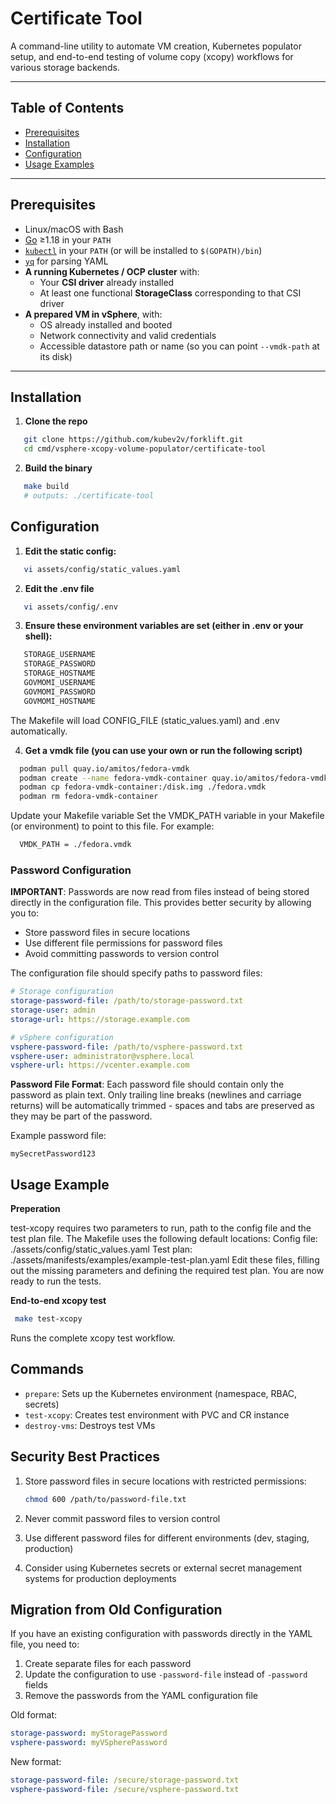 # Certificate Tool

A command-line utility to automate VM creation, Kubernetes populator setup, and end-to-end testing of volume copy (xcopy) workflows for various storage backends.

---

## Table of Contents

- [Prerequisites](#prerequisites)
- [Installation](#installation)
- [Configuration](#configuration)
- [Usage Examples](#usage-examples)




---

## Prerequisites

- Linux/macOS with Bash
- [Go](https://golang.org/) ≥1.18 in your `PATH`
- [`kubectl`](https://kubernetes.io/docs/tasks/tools/) in your `PATH` (or will be installed to `$(GOPATH)/bin`)
- [`yq`](https://github.com/mikefarah/yq) for parsing YAML
- **A running Kubernetes / OCP cluster** with:
    - Your **CSI driver** already installed
    - At least one functional **StorageClass** corresponding to that CSI driver
- **A prepared VM in vSphere**, with:
    - OS already installed and booted
    - Network connectivity and valid credentials
    - Accessible datastore path or name (so you can point `--vmdk-path` at its disk)
---

## Installation

1. **Clone the repo**
```bash
   git clone https://github.com/kubev2v/forklift.git
   cd cmd/vsphere-xcopy-volume-populator/certificate-tool 
```
2. **Build the binary**
```bash
   make build
   # outputs: ./certificate-tool
```

## Configuration

1. **Edit the static config:**
```bash
   vi assets/config/static_values.yaml
```

2. **Edit the .env file**
```bash
   vi assets/config/.env
```
3. **Ensure these environment variables are set (either in .env or your shell):**
```bash
   STORAGE_USERNAME
   STORAGE_PASSWORD
   STORAGE_HOSTNAME
   GOVMOMI_USERNAME
   GOVMOMI_PASSWORD
   GOVMOMI_HOSTNAME
```
The Makefile will load CONFIG_FILE (static_values.yaml) and .env automatically.

4. **Get a  vmdk file (you can use your own or run the following script)**
```bash
  podman pull quay.io/amitos/fedora-vmdk
  podman create --name fedora-vmdk-container quay.io/amitos/fedora-vmdk:latest
  podman cp fedora-vmdk-container:/disk.img ./fedora.vmdk
  podman rm fedora-vmdk-container

```
Update your Makefile variable
Set the VMDK_PATH variable in your Makefile (or environment) to point to this file. For example:
```bash
  VMDK_PATH = ./fedora.vmdk
```

### Password Configuration

**IMPORTANT**: Passwords are now read from files instead of being stored directly in the configuration file. This provides better security by allowing you to:
- Store password files in secure locations
- Use different file permissions for password files
- Avoid committing passwords to version control

The configuration file should specify paths to password files:

```yaml
# Storage configuration
storage-password-file: /path/to/storage-password.txt
storage-user: admin
storage-url: https://storage.example.com

# vSphere configuration  
vsphere-password-file: /path/to/vsphere-password.txt
vsphere-user: administrator@vsphere.local
vsphere-url: https://vcenter.example.com
```

**Password File Format**: Each password file should contain only the password as plain text. Only trailing line breaks (newlines and carriage returns) will be automatically trimmed - spaces and tabs are preserved as they may be part of the password.

Example password file:
```
mySecretPassword123
```

## Usage Example

**Preperation**

test-xcopy requires two parameters to run, path to the config file and the test plan file.
The Makefile uses the following default locations:
Config file: ./assets/config/static_values.yaml
Test plan: ./assets/manifests/examples/example-test-plan.yaml
Edit these files, filling out the missing parameters and defining the required test plan.
You are now ready to run the tests.

**End-to-end xcopy test**
   ```bash
    make test-xcopy
   ```

Runs the complete xcopy test workflow.

## Commands

- `prepare`: Sets up the Kubernetes environment (namespace, RBAC, secrets)
- `test-xcopy`: Creates test environment with PVC and CR instance
- `destroy-vms`: Destroys test VMs

## Security Best Practices

1. Store password files in secure locations with restricted permissions:
   ```bash
   chmod 600 /path/to/password-file.txt
   ```

2. Never commit password files to version control

3. Use different password files for different environments (dev, staging, production)

4. Consider using Kubernetes secrets or external secret management systems for production deployments

## Migration from Old Configuration

If you have an existing configuration with passwords directly in the YAML file, you need to:

1. Create separate files for each password
2. Update the configuration to use `-password-file` instead of `-password` fields
3. Remove the passwords from the YAML configuration file

Old format:
```yaml
storage-password: myStoragePassword
vsphere-password: myVSpherePassword
```

New format:
```yaml
storage-password-file: /secure/storage-password.txt
vsphere-password-file: /secure/vsphere-password.txt
```



